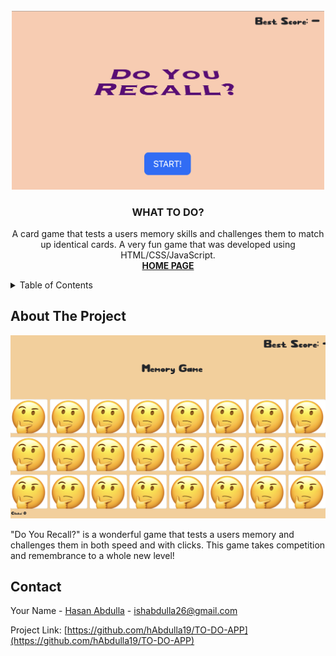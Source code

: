 <!-- PROJECT LOGO -->
<br />
<div align="center">
  <img src="images/SS.png" alt="Logo" width="500">
  <h3 align="center">WHAT TO DO?</h3>

  <p align="center">
    A card game that tests a users memory skills and challenges them to match up identical cards. A very fun game that was developed using HTML/CSS/JavaScript.
    <br />
    <a href="https://what-to-do.hasanabdulla.repl.co/"><strong>HOME PAGE</strong></a>
  </p>
</div>



<!-- TABLE OF CONTENTS -->
<details>
  <summary>Table of Contents</summary>
  <ol>
    <li>
      <a href="#about-the-project">About The Project</a>
    </li>
    <li><a href="#contact">Contact</a></li>
  </ol>
</details>



<!-- ABOUT THE PROJECT -->
## About The Project

<img src="images/Progress.png" alt="Progress" width="1000">

"Do You Recall?" is a wonderful game that tests a users memory and challenges them in both speed and with clicks. This game takes competition and remembrance to a whole new level!
<!-- CONTACT -->
## Contact

Your Name - [Hasan Abdulla](https://www.linkedin.com/in/hasan-abdulla1903/) - ishabdulla26@gmail.com

Project Link: [https://github.com/hAbdulla19/TO-DO-APP](https://github.com/hAbdulla19/TO-DO-APP)
